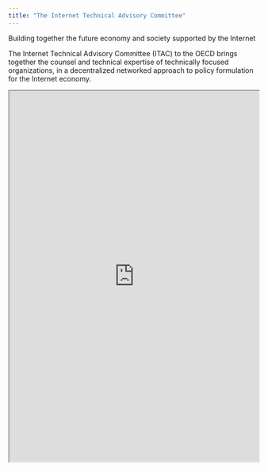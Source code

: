 ```yaml
---
title: "The Internet Technical Advisory Committee"
---
```


Building together the future economy and society supported by the Internet

The Internet Technical Advisory Committee (ITAC) to the OECD brings together the counsel and technical expertise of technically focused organizations, in a decentralized networked approach to policy formulation for the Internet economy.

<iframe height="750" width="100%" src="https://ewelton.github.io/ktest/wiki.html#The%20Internet%20Technical%20Advisory%20Committee"></iframe>
